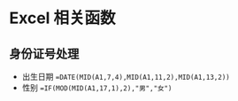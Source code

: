 # Excel 相关函数


## 身份证号处理

* 出生日期 `=DATE(MID(A1,7,4),MID(A1,11,2),MID(A1,13,2))`
* 性别 `=IF(MOD(MID(A1,17,1),2),"男","女")`
